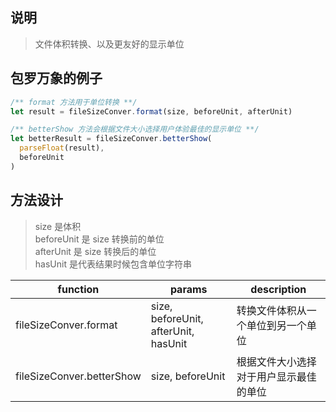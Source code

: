 ## 说明
> 文件体积转换、以及更友好的显示单位

## 包罗万象的例子
```javascript
/** format 方法用于单位转换 **/
let result = fileSizeConver.format(size, beforeUnit, afterUnit)

/** betterShow 方法会根据文件大小选择用户体验最佳的显示单位 **/
let betterResult = fileSizeConver.betterShow(
  parseFloat(result),
  beforeUnit
)
```

## 方法设计
> size 是体积 <br/>
> beforeUnit 是 size 转换前的单位 <br/>
> afterUnit 是 size 转换后的单位 <br/>
> hasUnit 是代表结果时候包含单位字符串 <br/>

 function                    | params                               | description
 --------------------------- | ------------------------------------ | ------------------------------------------------------------------------------
 fileSizeConver.format       | size, beforeUnit, afterUnit, hasUnit | 转换文件体积从一个单位到另一个单位
 fileSizeConver.betterShow   | size, beforeUnit                     | 根据文件大小选择对于用户显示最佳的单位
